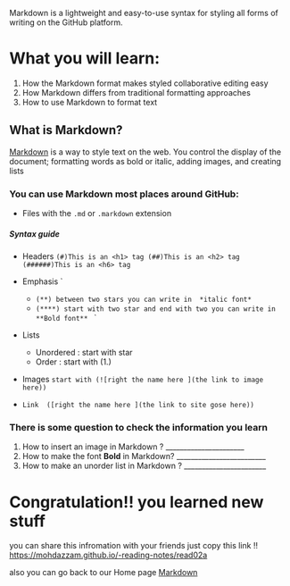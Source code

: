 Markdown is a lightweight and easy-to-use syntax for styling all forms of writing on the GitHub platform.

# What you will learn:
1. How the Markdown format makes styled collaborative editing easy
1. How Markdown differs from traditional formatting approaches
1. How to use Markdown to format text



## What is Markdown?
[Markdown](https://daringfireball.net/projects/markdown/) is a way to style text on the web. You control the display of the document; formatting words as bold or italic, adding images, and creating lists

### You can use Markdown most places around GitHub:
* Files with the `.md` or `.markdown` extension


##### Syntax guide
* Headers
`(#)This is an <h1> tag
(##)This is an <h2> tag
(######)This is an <h6> tag`
* Emphasis
  `
  * `(**) between two stars you can write in  *italic font*`
  * `(****) start with two star and end with two you can write in **Bold font** `
  `
* Lists 
  * Unordered :
    start with star 
  * Order :
    start with (1.)

* Images 
  `start with (![right the name here ](the link to image here)) `
* `Link  ([right the name here ](the link to site gose here)) `
  




### There is some question  to check the information you learn 
1. How to insert an image in Markdown ? ______________________
1. How to make the font **Bold** in Markdown? _________________________ 
1. How to make an unorder  list in Markdown ? _______________________ 



# **Congratulation!!** you learned new stuff 

you can share this infromation with your friends just copy this link !! https://mohdazzam.github.io/-reading-notes/read02a 

also you can go back to our Home page  [Markdown](https://mohdazzam.github.io/-reading-notes)

